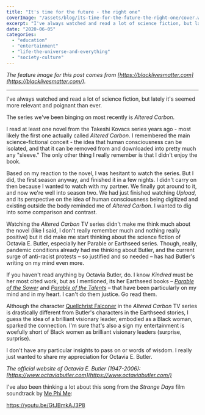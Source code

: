 ```yaml
---
title: "It's time for the future - the right one"
coverImage: "/assets/blog/its-time-for-the-future-the-right-one/cover.webp"
excerpt: "I've always watched and read a lot of science fiction, but lately it's seemed more relevant and poignant than ever…"
date: "2020-06-05"
categories:
  - "education"
  - "entertainment"
  - "life-the-universe-and-everything"
  - "society-culture"
---
```


_The feature image for this post comes from [https://blacklivesmatter.com](https://blacklivesmatter.com/)._

* * *

I've always watched and read a lot of science fiction, but lately it's seemed more relevant and poignant than ever. 

The series we've been binging on most recently is _Altered Carbon_.  

I read at least one novel from the Takeshi Kovacs series years ago - most likely the first one actually called _Altered Carbon_. I remembered the main science-fictional conceit - the idea that human consciousness can be isolated, and that it can be removed from and downloaded into pretty much any "sleeve." The only other thing I really remember is that I didn't enjoy the book. 

Based on my reaction to the novel, I was hesitant to watch the series. But I did, the first season anyway, and finished it in a few nights. I didn't carry on then because I wanted to watch with my partner. We finally got around to it, and now we're well into season two. We had just finished watching _Upload_, and its perspective on the idea of human consciousness being digitized and existing outside the body reminded me of _Altered Carbon_. I wanted to dig into some comparison and contrast.

Watching the _Altered Carbon_ TV series didn't make me think much about the novel (like I said, I don't really remember much and nothing really positive) but it did make me start thinking about the science fiction of Octavia E. Butler, especially her Parable or Earthseed series. Though, really, pandemic conditions already had me thinking about Butler, and the current surge of anti-racist protests – so justified and so needed – has had Butler's writing on my mind even more.

If you haven't read anything by Octavia Butler, do. I know _Kindred_ must be her most cited work, but as I mentioned, its her Earthseed books – [_Parable of the Sower_](https://www.penguinrandomhouse.ca/books/539893/parable-of-the-sower-by-octavia-e-butler/9781609807191) and [_Parable of the Talents_](https://www.penguinrandomhouse.ca/books/539894/parable-of-the-talents-by-octavia-e-butler-introduction-by-toshi-reagon/9781609807207) – that have been particularly on my mind and in my heart. I can't do them justice. Go read them.

Although the character [Quellchrist Falconer](https://altered-carbon.fandom.com/wiki/Quellcrist_Falconer) in the _Altered Carbon_ TV series is drastically different from Butler's characters in the Earthseed stories, I guess the idea of a brilliant visionary leader, embodied as a Black woman, sparked the connection. I'm sure that's also a sign my entertainment is woefully short of Black women as brilliant visionary leaders (surprise, surprise). 

I don't have any particular insights to pass on or words of wisdom. I really just wanted to share my appreciation for Octavia E. Butler.

_The official website of Octavia E. Butler (1947-2006): [https://www.octaviabutler.com](https://www.octaviabutler.com/)_

I've also been thinking a lot about this song from the _Strange Days_ film soundtrack by [Me Phi Me](http://www.mephime.com/):

https://youtu.be/GtJBmkAJ3P8
